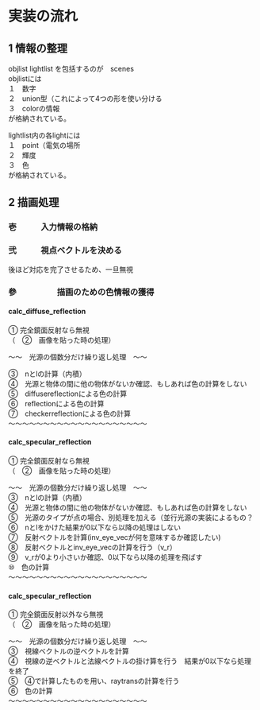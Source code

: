 # 実装の流れ
  
## 1	情報の整理
  
objlist lightlist を包括するのが　scenes  
objlistには  
１　数字  
２　union型（これによって4つの形を使い分ける  
３　colorの情報  
が格納されている。  
  
lightlist内の各lightには  
１　point（電気の場所  
２　輝度  
３　色  
が格納されている。  
  
## 2	描画処理
  
### 壱　　　入力情報の格納
  
### 弐　　　視点ベクトルを決める
後ほど対応を完了させるため、一旦無視  
  
### 參　　　　　描画のための色情報の獲得
  
#### calc_diffuse_reflection
    
① 完全鏡面反射なら無視  
（　②　画像を貼った時の処理）  
  
〜〜　光源の個数分だけ繰り返し処理　〜〜
  
③　nとlの計算（内積）  
④　光源と物体の間に他の物体がないか確認、もしあれば色の計算をしない  
⑤　diffusereflectionによる色の計算  
⑥　reflectionによる色の計算  
⑦　checkerreflectionによる色の計算  
〜〜〜〜〜〜〜〜〜〜〜〜〜〜〜〜〜〜〜〜  
  
#### calc_specular_reflection
  
① 完全鏡面反射なら無視  
（　②　画像を貼った時の処理）  
  
〜〜　光源の個数分だけ繰り返し処理　〜〜  
③　nとlの計算（内積）  
④　光源と物体の間に他の物体がないか確認、もしあれば色の計算をしない  
⑤　光源のタイプが点の場合、別処理を加える（並行光源の実装によるもの？  
⑥　nとlをかけた結果が0以下なら以降の処理はしない  
⑦　反射ベクトルを計算(inv_eye_vecが何を意味するか確認したい)  
⑧　反射ベクトルとinv_eye_vecの計算を行う（v_r）  
⑨　v_rが0より小さいか確認、0以下なら以降の処理を飛ばす  
⑩　色の計算  
〜〜〜〜〜〜〜〜〜〜〜〜〜〜〜〜〜〜〜〜  
  
#### calc_specular_reflection
  
① 完全鏡面反射以外なら無視  
（　②　画像を貼った時の処理） 
  
〜〜　光源の個数分だけ繰り返し処理　〜〜  
③　視線ベクトルの逆ベクトルを計算  
④　視線の逆ベクトルと法線ベクトルの掛け算を行う　結果が0以下なら処理を終了  
⑤　④で計算したものを用い、raytransの計算を行う  
⑥　色の計算  
〜〜〜〜〜〜〜〜〜〜〜〜〜〜〜〜〜〜〜〜  
  

